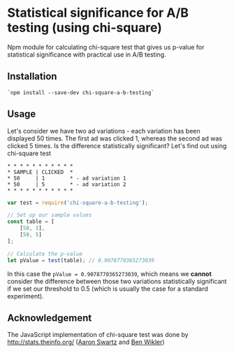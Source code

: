 # Statistical significance for A/B testing (using chi-square)

Npm module for calculating chi-square test that gives us p-value for statistical significance with practical use in A/B testing.

## Installation

    `npm install --save-dev chi-square-a-b-testing`

## Usage

Let's consider we have two ad variations - each variation has been displayed 50 times. The first ad was clicked 1, whereas the second ad was clicked 5 times. Is the difference statistically significant? Let's find out using chi-square test
```
* * * * * * * * * * *
* SAMPLE | CLICKED  *
* 50     | 1        * - ad variation 1
* 50     | 5        * - ad variation 2
* * * * * * * * * * *
```

```js
var test = require('chi-square-a-b-testing');

// Set up our sample values
const table = [
    [50, 1],
    [50, 5]
];

// Calculate the p-value
let pValue = test(table); // 0.9078770365273039
```

In this case the `pValue = 0.9078770365273039`, which means we **cannot** consider the difference between those two variations statistically significant if we set our threshold to 0.5 (which is usually the case for a standard experiment).

## Acknowledgement
The JavaScript implementation of chi-square test was done by http://stats.theinfo.org/ ([Aaron Swartz](http://www.aaronsw.com/) and [Ben Wikler](https://twitter.com/benwikler))
